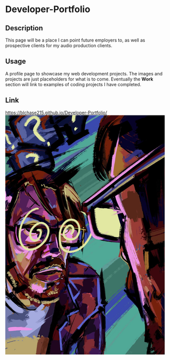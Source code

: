 # Developer-Portfolio

## Description

This page will be a place I can point future employers to, as well as prospective clients for my audio production clients.

## Usage

A profile page to showcase my web development projects.  The images and projects are just placeholders for what is to come.
Eventually the __Work__ section will link to examples of coding projects I have completed.

## Link

https://blchase215.github.io/Developer-Portfolio/
![Brian Chase Developer Profile](/assets/images/Profile3.jpg)


